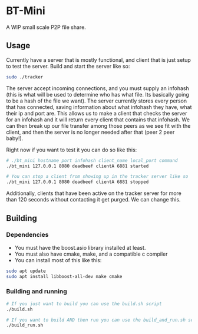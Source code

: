 # BT-Mini
A WIP small scale P2P file share.
## Usage
Currently have a server that is mostly functional, and client that is just setup to test the server.
Build and start the server like so:
```bash
sudo ./tracker
```
The server accept incoming connections, and you must supply an infohash (this is what will be used to determine who has what file. Its basically going to be a hash of the file we want).
The server currently stores every person that has connected, saving information about what infohash they have, what their ip and port are. This allows us to make a client that checks the server for an infohash and it will return every client that contains that infohash. We can then break up our file transfer among those peers as we see fit with the client, and then the server is no longer needed after that (peer 2 peer baby!). 

Right now if you want to test it you can do so like this:
```bash
# ./bt_mini hostname port infohash client_name local_port command
./bt_mini 127.0.0.1 8080 deadbeef clientA 6881 started

# You can stop a client from showing up in the tracker server like so
./bt_mini 127.0.0.1 8080 deadbeef clientA 6881 stopped
```
Additionally, clients that have been active on the tracker server for more than 120 seconds without contacting it get purged. We can change this.

## Building
### Dependencies
- You must have the boost.asio library installed at least.
- You must also have cmake, make, and a compatible c compiler
- You can install most of this like this:
```bash
sudo apt update
sudo apt install libboost-all-dev make cmake
```

### Building and running
```bash
# If you just want to build you can use the build.sh script
./build.sh

# If you want to build AND then run you can use the build_and_run.sh script
./build_run.sh
```
